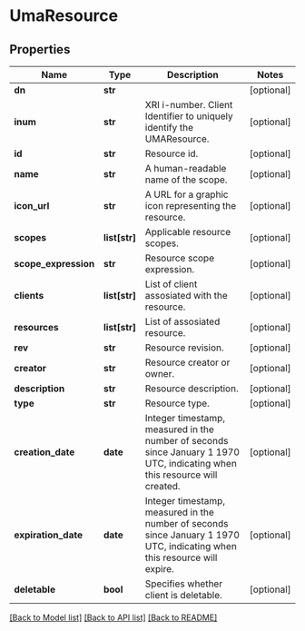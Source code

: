 # UmaResource

## Properties
Name | Type | Description | Notes
------------ | ------------- | ------------- | -------------
**dn** | **str** |  | [optional] 
**inum** | **str** | XRI i-number. Client Identifier to uniquely identify the UMAResource. | [optional] 
**id** | **str** | Resource id. | [optional] 
**name** | **str** | A human-readable name of the scope. | [optional] 
**icon_url** | **str** | A URL for a graphic icon representing the resource. | [optional] 
**scopes** | **list[str]** | Applicable resource scopes. | [optional] 
**scope_expression** | **str** | Resource scope expression. | [optional] 
**clients** | **list[str]** | List of client assosiated with the resource. | [optional] 
**resources** | **list[str]** | List of assosiated resource. | [optional] 
**rev** | **str** | Resource revision. | [optional] 
**creator** | **str** | Resource creator or owner. | [optional] 
**description** | **str** | Resource description. | [optional] 
**type** | **str** | Resource type. | [optional] 
**creation_date** | **date** | Integer timestamp, measured in the number of seconds since January 1 1970 UTC, indicating when this resource will created. | [optional] 
**expiration_date** | **date** | Integer timestamp, measured in the number of seconds since January 1 1970 UTC, indicating when this resource will expire. | [optional] 
**deletable** | **bool** | Specifies whether client is deletable. | [optional] 

[[Back to Model list]](../README.md#documentation-for-models) [[Back to API list]](../README.md#documentation-for-api-endpoints) [[Back to README]](../README.md)

